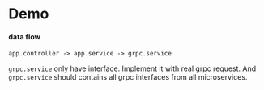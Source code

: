 # Demo

#### data flow

    app.controller -> app.service -> grpc.service

`grpc.service` only have interface. Implement it with real grpc request. And `grpc.service` should contains all grpc interfaces from all microservices.
